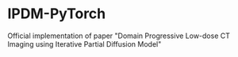 # IPDM-PyTorch
Official implementation of paper  "Domain Progressive Low-dose CT Imaging using Iterative Partial Diffusion Model"
